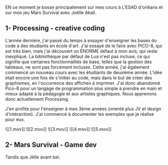 EN ce moment je bosse principalement sur mes cours à L'ESAD d'orléans et sur mon jeu Mars Survival avec Joëlle Akali.

## 1- Processing - creative coding
L'année dernière, j'ai passé du temps à essayer d'enseigner les bases du code à des étudiants en école d'art. J'ai essayé de le faire avec PICO-8, qui est très bien, mais j'ai découvert un ÉNORME défaut à mon avis, qui reste inexpliqué. La bibliothèque par défaut de Lua n'est pas incluse, ce qui signifie que certaines fonctionnalités de base, telles que la gestion des tableaux, ne sont pas forcément incluses. Cette année, j'ai également commencé un nouveau cours avec les étudiants de deuxième année. L'idée était encore une fois de s'initier au code, mais dans le but de créer des graphismes, en l'occurrence des affiches à imprimer. J'ai donc abandonné Pico-8 pour un langage de programmation plus simple à prendre en main et mieux adapté à la pédagogie et aux artistes graphiques. Nous apprenons donc actuellement Processing.

J'en profite pour l'enseigner à mes 3ème années (orienté plus JV et design d'intéraction).  J'ai commencé à documenter les exemples que je réalise pour eux. 

![[1.mov]]
![[2.mov]]
![[3.mov]] ![[4.mov]] ![[5.mov]]
## 2- Mars Survival - Game dev 

Tandis que Jëlle avant bei. 